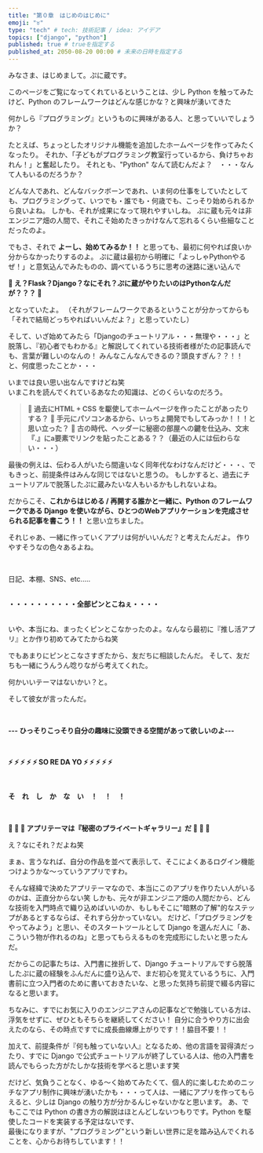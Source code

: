 ```yaml
---
title: "第０章　はじめのはじめに"
emoji: "♉️"
type: "tech" # tech: 技術記事 / idea: アイデア
topics: ["django", "python"]
published: true # trueを指定する
published_at: 2050-08-20 00:00 # 未来の日時を指定する
---
```


みなさま、はじめまして。ぷに蔵です。

このページをご覧になってくれているということは、少し Python を触ってみたけど、Python のフレームワークはどんな感じかな？と興味が湧いてきた

何かしら『プログラミング』というものに興味がある人、と思っていいでしょうか？

たとえば、ちょっとしたオリジナル機能を追加したホームページを作ってみたくなったり。
それか、「子どもがプログラミング教室行っているから、負けちゃおれん！」と奮起したり。
それとも、"Python" なんて読むんだよ？　・・・なんて人もいるのだろうか？

どんな人であれ、どんなバックボーンであれ、いま何の仕事をしていたとしても、プログラミングって、いつでも・誰でも・何歳でも、こっそり始められるから良いよね。
しかも、それが成果になって現れやすいしね。
ぷに蔵も元々は非エンジニア畑の人間で、それこそ始めたきっかけなんて忘れるくらい些細なことだったのよ。
<br>

でもさ、それで **よーし、始めてみるか！！** と思っても、最初に何やれば良いか分からなかったりするのよ。
ぷに蔵は最初から明確に「よっしゃPythonやるぜ！」と意気込んでみたものの、調べているうちに思考の迷路に迷い込んで

**🪼 え？Flask？Django？なにそれ？ぷに蔵がやりたいのはPythonなんだが？？？ 🪼**

となっていたよ。
（それがフレームワークであるということが分かってからも「それで結局どっちやればいいんだよ？」と思っていたし）

そして、いざ始めてみたら「Djangoのチュートリアル・・・無理や・・・」と脱落し、『初心者でもわかる』と解説してくれている技術者様がたの記事読んでも、言葉が難しいのなんの！
みんなこんなんできるの？頭良すぎん？？！！と、何度思ったことか・・・

いまでは良い思い出なんですけどね笑
<br>
いまこれを読んでくれているあなたの知識は、どのくらいなのだろう。

> **💠 過去にHTML + CSS を駆使してホームページを作ったことがあったりする？**
> **💠 手元にパソコンあるから、いっちょ開発でもしてみっか！！！と思い立った？**
> **💠 古の時代、ヘッダーに秘密の部屋への鍵を仕込み、文末『.』にa要素でリンクを貼ったことある？？（最近の人には伝わらない・・・）**

最後の例えは、伝わる人がいたら間違いなく同年代なわけなんだけど・・・、でもきっと、前提条件はみんな同じではないと思うの。
もしかすると、過去にチュートリアルで脱落したぷに蔵みたいな人もいるかもしれないよね。

だからこそ、**これからはじめる / 再開する誰かと一緒に、Python のフレームワークである Django を使いながら、ひとつのWebアプリケーションを完成させられる記事を書こう！！** と思い立ちました。
<br>


それじゃあ、一緒に作っていくアプリは何がいいんだ？と考えたんだよ。
作りやすそうなの色々あるよね。

<br>

日記、本棚、SNS、etc.....
<br><br>





**・・・・・・・・・・全部ピンとこねぇ・・・・**
<br><br>





いや、本当にね、まったくピンとこなかったのよ。なんなら最初に『推し活アプリ』とか作り初めてみてたからね笑

でもあまりにピンとこなさすぎたから、友だちに相談したんだ。
そして、友だちも一緒にうんうん唸りながら考えてくれた。


何かいいテーマはないかい？と。


そして彼女が言ったんだ。

<br>

**--- ひっそりこっそり自分の趣味に没頭できる空間があって欲しいのよ---**

<br>




**⚡️ ⚡️ ⚡️ ⚡️ ⚡️ SO RE DA YO ⚡️ ⚡️ ⚡️ ⚡️ ⚡️**

<br>


**そ　れ　し　か　な　い　！　！　！**

<br>



**🪼 🪼 🪼 アプリテーマは『秘密のプライベートギャラリー』だ 🪼 🪼 🪼**



え？なにそれ？だよね笑

まぁ、言うなれば、自分の作品を並べて表示して、そこによくあるログイン機能つけようかな〜っていうアプリですわ。


そんな経緯で決めたアプリテーマなので、本当にこのアプリを作りたい人がいるのかは、正直分からない笑
しかも、元々が非エンジニア畑の人間だから、どんな技術を入門時点で織り込めばいいのか、もしもそこに"暗黙の了解"的なステップがあるとするならば、それすら分かっていない。
だけど、「プログラミングをやってみよう」と思い、そのスタートツールとして Django を選んだ人に「あ、こういう物が作れるのね」と思ってもらえるものを完成形にしたいと思ったんだ。


だからこの記事たちは、入門書に挫折して、Django チュートリアルですら脱落したぷに蔵の経験をふんだんに盛り込んで、まだ初心を覚えているうちに、入門書前に立つ入門者のために書いておきたいな、と思った気持ち前提で綴る内容になると思います。


ちなみに、すでにお気に入りのエンジニアさんの記事などで勉強している方は、浮気をせずに、ぜひともそちらを継続してください！
自分に合うやり方に出会えたのなら、その時点ですでに成長曲線爆上がりです！！脇目不要！！

加えて、前提条件が『何も触っていない人』となるため、他の言語を習得済だったり、すでに Django で公式チュートリアルが終了している人は、他の入門書を読んでもらった方がたしかな技術を学べると思います笑


だけど、気負うことなく、ゆる〜く始めてみたくて、個人的に楽しむためのニッチなアプリ制作に興味が湧いたかも・・・って人は、一緒にアプリを作ってもらえると、少しは Django の触り方が分かるんじゃないかなと思います。
あ、でもここでは Python の書き方の解説はほとんどしないつもりです。Python を駆使したコードを実装する予定はないです、
<br>
最後になりますが、"プログラミング"という新しい世界に足を踏み込んでくれることを、心からお待ちしています！！

